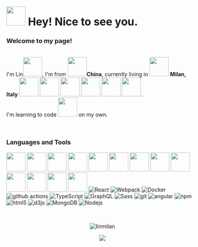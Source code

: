 ### 

<!--
**duckgocloud/duckgocloud** is a ✨ _special_ ✨ repository because its `README.md` (this file) appears on your GitHub profile.

Here are some ideas to get you started:

- 🔭 I’m currently working on ...
- 🌱 I’m currently learning ...
- 👯 I’m looking to collaborate on ...
- 🤔 I’m looking for help with ...
- 💬 Ask me about ...
- 📫 How to reach me: ...
- 😄 Pronouns: ...
- ⚡ Fun fact: ...
-->





<h1><img src="https://emojis.slackmojis.com/emojis/images/1531849430/4246/blob-sunglasses.gif?1531849430" width="50"/> Hey! Nice to see you.</h1>

<h3>Welcome to my page!</h3>
<p></br> I'm Lin<img src="https://img.icons8.com/external-avatar-andi-nur-abdillah/512/external-Girl-kid-avatar-avatar-andi-nur-abdillah-4.png" width="50"/>, I'm from   <img src="https://img.icons8.com/doodle/512/china.png" width="50"/><b>China</b>, currently living in <img src="https://img.icons8.com/external-flaticons-lineal-color-flat-icons/512/external-milan-fashion-week-flaticons-lineal-color-flat-icons.png" width="50"/> <b>Milan, Italy</b> <img src="https://img.icons8.com/doodle/2x/italy.png" width="50"/>


<img src="https://img.icons8.com/doodle/512/pizza.png" width="50"/>
<img src="https://img.icons8.com/external-filled-line-andi-nur-abdillah/512/external-spaghetti-food-filled-line-filled-line-andi-nur-abdillah.png" width="50"/>
<img src="https://img.icons8.com/doodle/512/pizza.png](https://img.icons8.com/doodle/512/ice-cream-cone.png" width="50"/>
<img src="https://img.icons8.com/doodle/512/cheese.png" width="50"/>
<img src="https://img.icons8.com/cotton/512/wine-glass--v3.png" width="50"/>.

<br>
I'm learning to code 
<img src="https://img.icons8.com/external-prettycons-flat-prettycons/512/external-coding-web-and-seo-prettycons-flat-prettycons.png" width="50"/> on my own.
</p>
<br>








<h3>Languages and Tools</h3>
<p>
  <img src="https://img.icons8.com/external-flaticons-lineal-color-flat-icons/512/external-html-5-mobile-app-development-flaticons-lineal-color-flat-icons.png" width="50"/>
  <img src="https://img.icons8.com/dusk/512/css3.png" width="50"/>
  <img src="https://img.icons8.com/dusk/512/javascript.png" width="50"/>
  <img src="https://img.icons8.com/dusk/2x/python.png" width="50"/>
  <img src="https://img.icons8.com/external-those-icons-lineal-color-those-icons/512/external-Git-social-media-those-icons-lineal-color-those-icons.png" width="50"/>
  <img src="https://img.icons8.com/ios-glyphs/512/github.png" width="50"/>
  <img src="https://img.icons8.com/ios/512/jquery.png" width="50"/>
  
  <img src="https://img.icons8.com/office/512/react.png" width="50"/>
  <img src="https://img.icons8.com/color/512/nodejs.png" width="50"/>
  <img src="https://img.icons8.com/color/512/npm.png" width="50"/>
  <img src="https://img.icons8.com/external-tal-revivo-filled-tal-revivo/512/external-typescript-an-open-source-programming-language-developed-and-maintained-by-microsoft-logo-filled-tal-revivo.png" width="50"/>
  <img src="https://img.icons8.com/external-tal-revivo-filled-tal-revivo/512/external-angular-a-typescript-based-open-source-web-application-framework-logo-filled-tal-revivo.png" width="50"/>
  <img src="https://img.icons8.com/dusk/2x/sql.png" width="50"/>
  
  
  

  <img alt="React" src="https://img.shields.io/badge/-React-45b8d8?style=flat-square&logo=react&logoColor=white" />
  <img alt="Webpack" src="https://img.shields.io/badge/-Webpack-8DD6F9?style=flat-square&logo=webpack&logoColor=white" /> 
  <img alt="Docker" src="https://img.shields.io/badge/-Docker-46a2f1?style=flat-square&logo=docker&logoColor=white" />
  <img alt="github actions" src="https://img.shields.io/badge/-Github_Actions-2088FF?style=flat-square&logo=github-actions&logoColor=white" />
  
  <img alt="TypeScript" src="https://img.shields.io/badge/-TypeScript-007ACC?style=flat-square&logo=typescript&logoColor=white" />
  
 
  
  
  <img alt="GraphQL" src="https://img.shields.io/badge/-GraphQL-E10098?style=flat-square&logo=graphql&logoColor=white" />
  <img alt="Sass" src="https://img.shields.io/badge/-Sass-CC6699?style=flat-square&logo=sass&logoColor=white" />
  
  <img alt="git" src="https://img.shields.io/badge/-Git-F05032?style=flat-square&logo=git&logoColor=white" />
  
  <img alt="angular" src="https://img.shields.io/badge/-Angular-DD0031?style=flat-square&logo=angular&logoColor=white" />
  <img alt="npm" src="https://img.shields.io/badge/-NPM-CB3837?style=flat-square&logo=npm&logoColor=white" />
  <img alt="html5" src="https://img.shields.io/badge/-HTML5-E34F26?style=flat-square&logo=html5&logoColor=white" />
  
  
  <img alt="d3js" src="https://img.shields.io/badge/-D3.js-F9A03C?style=flat-square&logo=d3.js&logoColor=white" />
  
  <img alt="MongoDB" src="https://img.shields.io/badge/-MongoDB-13aa52?style=flat-square&logo=mongodb&logoColor=white" />
  <img alt="Nodejs" src="https://img.shields.io/badge/-Nodejs-43853d?style=flat-square&logo=Node.js&logoColor=white" />
</p>




<br>


  

<p align="center"> <img src="https://github-readme-stats.vercel.app/api?username=linmilan&show_icons=true&theme=great-gatsby" alt="linmilan" />

<p align="center"> <img src="https://github-readme-stats.vercel.app/api/top-langs/?username=linmilan&layout=compact" />
